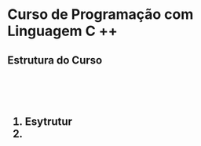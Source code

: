 #   Curso de  Programação com Linguagem C ++

<h2>Estrutura do Curso<h2>

<br><br/>
<ol>
  <li>Esytrutur<li>
  
</ol> 

